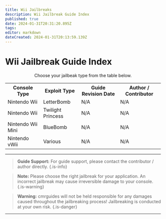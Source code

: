 ```yaml
---
title: Wii Jailbreaks
description: Wii Jailbreak Guide Index
published: true
date: 2024-01-31T20:31:20.895Z
tags: 
editor: markdown
dateCreated: 2024-01-31T20:13:59.139Z
---
```


# Wii Jailbreak Guide Index
<center>
  <p>Choose your jailbeak type from the table below.</p> 
<table>
  <tr>
    <th>Console Type</th>
    <th>Exploit Type</th>
    <th>Guide Revision Date</th>
    <th>Author / Contributor</th>
  </tr>
  <tr>
    <td>Nintendo Wii</td>
    <td>LetterBomb</td>
    <td>N/A</td>
    <td>N/A</td>
  </tr>
  <tr>
    <td>Nintendo Wii</td>
    <td>Twilight Princess</td>
    <td>N/A</td>
    <td>N/A</td>
  </tr>
    <tr>
    <td>Nintendo Wii Mini</td>
    <td>BlueBomb</td>
    <td>N/A</td>
    <td>N/A</td>
  </tr>
    </tr>
    <tr>
    <td>Nintendo vWii</td>
    <td>Various</td>
    <td>N/A</td>
    <td>N/A</td>
  </tr>
</table>
</center>

---
> <b>Guide Support:</b>
> For guide support, please contact the contributor / author directly. 
{.is-info}

> <b>Note:</b>
> Please choose the right jailbreak for your application. An incorrect jailbreak may cause irreversible damage to your console. 
{.is-warning}

> <b>Warning:</b>
> cmrguides will not be held responsible for any damages caused throughout the jailbreaking process! Jailbreaking is conducted at your own risk. 
{.is-danger}

---






  
  